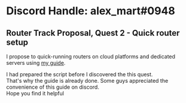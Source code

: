 # Discord Handle: alex_mart#0948
## Router Track Proposal, Quest 2 - Quick router setup
I propose to quick-running routers on cloud platforms and dedicated servers using [my guide](https://github.com/martynovalek/NXTP-Router-setup).

I had prepared the script before I discovered the this quest. <br>
That's why the guide is already done. Some guys appreciated the convenience of this guide on discord. <br>
Hope you find it helpful
